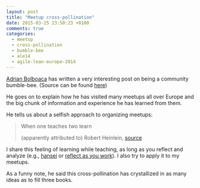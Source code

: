 ```yaml
---
layout: post
title: "Meetup cross-pollination"
date: 2015-03-25 23:50:23 +0100
comments: true
categories: 
  - meetup
  - cross-pollination
  - bumble-bee
  - ale14
  - agile-lean-europe-2014
---
```


[Adrian Bolboaca][adibolb] has written a very interesting post on being a community bumble-bee. (Source can be found [here][original-post])

He goes on to explain how he has visited many meetups all over Europe and the big chunk of information and experience he has learned from them.

He tells us about a selfish approach to organizing meetups:

> When one teaches two learn
>
> (apparently attributed to) Robert Heinlein, [source](http://www.math.niu.edu/~rusin/nonwork/quotes)

I share this feeling of learning while teaching, as long as you reflect and analyze (e.g., [hansei](http://en.wikipedia.org/wiki/Hansei) or [reflect as you work](http://chimera.labs.oreilly.com/books/1234000001813/ch05.html#reflect_as_you_work)). I also try to apply it to my meetups.

As a funny note, he said this cross-pollination has crystallized in as many ideas as to fill three books.


[adibolb]: https://twitter.com/adibolb
[original-post]: http://blog.adrianbolboaca.ro/2015/03/talk-agile-lean-europe-2014-being-a-community-bumble-bee/